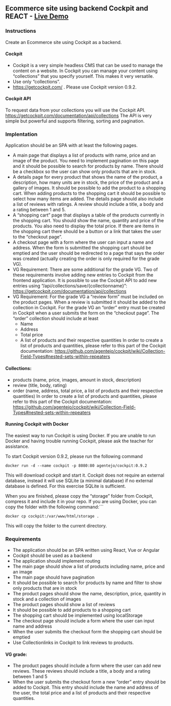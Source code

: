 ## Ecommerce site using backend Cockpit and REACT - [Live Demo]( https://truptigaonkar.github.io/mandatory-cms2/)
### Instructions

Create an Ecommerce site using Cockpit as a backend. 
 
#### Cockpit
* Cockpit is a very simple headless CMS that can be used to manage the content on a website. In Cockpit you can manage your content using “collections” that you specify yourself. This makes it very versatile.
* Use only “collections”.
* https://getcockpit.com/ . Please use Cockpit version 0.9.2.

#### Cockpit API
To request data from your collections you will use the Cockpit API. https://getcockpit.com/documentation/api/collections
The API is very simple but powerful and supports filtering, sorting and pagination.

### Implentation

Application should be an SPA with at least the following pages.

* A main page that displays a list of products with name, price and an image of the product. You need to implement pagination on this page and it should be possible to search for products by name. There should be a checkbox so the user can show only products that are in stock.
* A details page for every product that shows the name of the product, a description, how many units are in stock, the price of the product and a gallery of images. It should be possible to add the product to a shopping cart. When adding products to the shopping cart it should be possible to select how many items are added. The details page should also include a list of reviews with ratings. A review should include a title, a body and a rating between 1 and 5.
* A “shopping cart” page that displays a table of the products currently in the shopping cart. You should show the name, quantity and price of the products. You also need to display the total price. If there are items in the shopping cart there should be a button or a link that takes the user to the “checkout page”.
* A checkout page with a form where the user can input a name and address. When the form is submitted the shopping cart should be emptied and the user should be redirected to a page that says the order was created (actually creating the order is only required for the grade VG).
* VG Requirement: There are some additional for the grade VG. Two of these requirements involve adding new entries to Cockpit from the frontend application. It is possible to use the Cockpit API to add new entries using “/api/collections/save/{collectionname}”: https://getcockpit.com/documentation/api/collections
* VG Requirement: For the grade VG a “review form” must be included on the product pages. When a review is submitted it should be added to the collection in Cockpit. For the grade VG an “order” entry must be created in Cockpit when a user submits the form on the “checkout page”.
The “order” collection should include at least
  * Name
  * Address
  * Total price
  * A list of products and their respective quantities
In order to create a list of products and quantities, please refer to this part of the Cockpit documentation:
https://github.com/agentejo/cockpit/wiki/Collection-Field-Types#nested-sets-within-repeaters

#### Collections:
* products (name, price, images, amount in stock, description)
* review (title, body, rating)
* order (name, address, total price, a list of products and their respective quantities)
In order to create a list of products and quantities, please refer to this part of the Cockpit
documentation: https://github.com/agentejo/cockpit/wiki/Collection-Field-Types#nested-sets-within-repeaters

#### Running Cockpit with Docker

The easiest way to run Cockpit is using Docker.
If you are unable to run Docker and having trouble running Cockpit, please ask the teacher for assistance.

To start Cockpit version 0.9.2, please run the following command
```
docker run -d --name cockpit -p 8080:80 agentejo/cockpit:0.9.2
```
This will download cockpit and start it. Cockpit does not require an external database, instead it will use SQLite (a minimal database) if no external database is defined. For this exercise SQLite is sufficient.

When you are finished, please copy the “storage” folder from Cockpit, compress it and include it in your repo.
If you are using Docker, you can copy the folder with the following command:```
```
docker cp cockpit:/var/www/html/storage .
```
This will copy the folder to the current directory.


### Requirements
* The application should be an SPA written using React, Vue or Angular
* Cockpit should be used as a backend
* The application should implement routing
* The main page should show a list of products including name, price and an image
* The main page should have pagination
* It should be possible to search for products by name and filter to show only products that are in stock
* The product pages should show the name, description, price, quantity in stock and a collection of images
* The product pages should show a list of reviews
* It should be possible to add products to a shopping cart
* The shopping cart should be implemented using localStorage
* The checkout page should include a form where the user can input name and address
* When the user submits the checkout form the shopping cart should be emptied
* Use Collectionlinks in Cockpit to link reviews to products.

#### VG grade:
* The product pages should include a form where the user can add new reviews. These reviews should include a title, a body and a rating between 1 and 5
* When the user submits the checkout form a new “order” entry should be added to Cockpit. This entry should include the name and address of the user, the total price and a list of products and their respective quantities.




